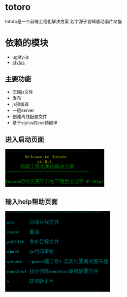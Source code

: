 # totoro
totoro是一个前端工程化解决方案 名字源于宫崎骏动画片龙猫

# 依赖的模块
* uglify-js
* [stylus](https://github.com/LearnBoost/stylus "stylus")

## 主要功能
* 压缩js文件
* 发布
* js预编译
* 一键server
* 创建离线配置文件
* 基于stylus的css预编译

## 进入启动页面
![hello](https://raw.githubusercontent.com/githubyang/totoro/master/img/hello.jpg)

## 输入help帮助页面
![help](https://raw.githubusercontent.com/githubyang/totoro/master/img/help.jpg)